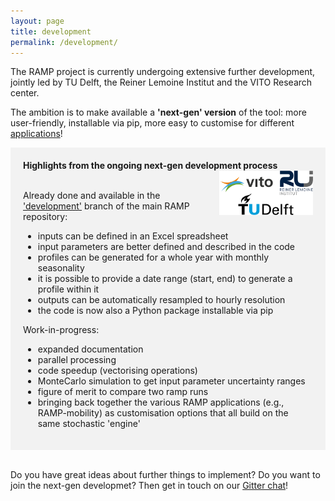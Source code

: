 ```yaml
---
layout: page
title: development
permalink: /development/
---
```


The RAMP project is currently undergoing extensive further development, jointly led by TU Delft, the Reiner Lemoine Institut and the VITO Research center. 

The ambition is to make available a **'next-gen' version** of the tool: more user-friendly, installable via pip, more easy to customise for different [applications](/applications)!


<div style="background-color: #F2F2F2; text-align:left; vertical-align: middle; padding:20px 20px;" width="350">
<h style="color: "><b>Highlights from the ongoing next-gen development process</b></h>
<img src="/assets/logos_dev.svg" width="150" align="right" class="pad-top-left"/>

<br>
<br>
<p>Already done and available in the <a href="https://github.com/RAMP-project/RAMP/tree/development">'development'</a> branch of the main RAMP repository:
<br>
<ul>
  <li>inputs can be defined in an Excel spreadsheet</li>
  <li>input parameters are better defined and described in the code</li>
  <li>profiles can be generated for a whole year with monthly seasonality</li>
  <li>it is possible to provide a date range (start, end) to generate a profile within it</li>
  <li>outputs can be automatically resampled to hourly resolution</li>
  <li>the code is now also a Python package installable via pip</li>
</ul>
</p>

<p>Work-in-progress:
<br>

<ul>
  <li>expanded documentation</li>
  <li>parallel processing</li>
  <li>code speedup (vectorising operations)</li>
  <li>MonteCarlo simulation to get input parameter uncertainty ranges</li>
  <li>figure of merit to compare two ramp runs</li>
  <li>bringing back together the various RAMP applications (e.g., RAMP-mobility) as customisation options that all build on the same stochastic 'engine'</li>
</ul></p>
</div>
<br>

Do you have great ideas about further things to implement? Do you want to join the next-gen developmet? 
Then get in touch on our [Gitter chat](https://gitter.im/RAMP-project/community)!

